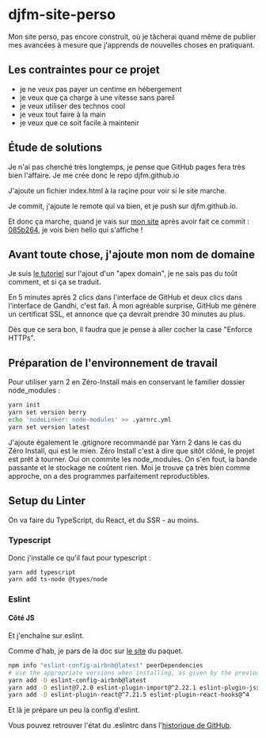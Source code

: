 # djfm-site-perso

Mon site perso, pas encore construit, où je tâcherai quand même de publier mes avancées
à mesure que j'apprends de nouvelles choses en pratiquant.

## Les contraintes pour ce projet

- je ne veux pas payer un centime en hébergement
- je veux que ça charge à une vitesse sans pareil
- je veux utiliser des technos cool
- je veux tout faire à la main
- je veux que ce soit facile à maintenir

## Étude de solutions

Je n'ai pas cherché très longtemps, je pense que GitHub pages fera très bien l'affaire.
Je me crée donc le repo djfm.github.io

J'ajoute un fichier index.html à la raçine pour voir si le site marche.

Je commit, j'ajoute le remote qui va bien, et je push sur djfm.github.io.

Et donc ça marche, quand je vais sur [mon site](https://djfm.github.io/) après avoir fait
ce commit : [085b264](https://github.com/djfm/djfm.github.io/commit/085b264),
je vois bien hello qui s'affiche !

## Avant toute chose, j'ajoute mon nom de domaine

Je suis [le tutoriel](https://docs.github.com/en/pages/configuring-a-custom-domain-for-your-github-pages-site/managing-a-custom-domain-for-your-github-pages-site#configuring-an-apex-domain) sur l'ajout d'un "apex domain",
je ne sais pas du toût comment, et si ça se traduit.

En 5 minutes après 2 clics dans l'interface de GitHub et deux clics dans l'interface de Gandhi, c'est fait.
À mon agréable surprise, GitHub me génère un certificat SSL, et annonce que ça devrait prendre 30 minutes au plus.

Dès que ce sera bon, il faudra que je pense à aller cocher la case "Enforce HTTPs".

## Préparation de l'environnement de travail

Pour utiliser yarn 2 en Zéro-Install mais en conservant le familier
dossier node_modules :

```bash
yarn init
yarn set version berry
echo 'nodeLinker: node-modules' >> .yarnrc.yml
yarn set version latest
```

J'ajoute également le .gitignore recommandé par Yarn 2 dans le cas du Zéro Install,
qui est le mien. Zéro Install c'est à dire que sitôt clôné, le projet est prêt à tourner.
Oui on commite les node_modules. On s'en fout, la bande passante et le stockage ne coûtent
rien. Moi je trouve ça très bien comme approche, on a des programmes parfaitement reproductibles.

## Setup du Linter

On va faire du TypeScript, du React, et du SSR - au moins.

### Typescript

Donc j'installe ce qu'il faut pour typescript :

```
yarn add typescript
yarn add ts-node @types/node
```

### Eslint

#### Côté JS

Et j'enchaîne sur eslint.

Comme d'hab, je pars de la doc sur [le site](https://yarnpkg.com/package/eslint-config-airbnb) du paquet.

```bash
npm info "eslint-config-airbnb@latest" peerDependencies
# use the appropriate versions when installing, as given by the previous command
yarn add -D eslint-config-airbnb@latest
yarn add -D eslint@7.2.0 eslint-plugin-import@^2.22.1 eslint-plugin-jsx-a11y@^6.4.1
yarn add -D eslint-plugin-react@^7.21.5 eslint-plugin-react-hooks@^4
```

Et là je prépare un peu la config d'eslint.

Vous pouvez retrouver l'état du .eslintrc dans l'[historique de GitHub](https://github.com/djfm/djfm.github.io/blob/1c3ce0204dd0dc9c06b85f37fec435580856fcbb/.eslintrc.json).

